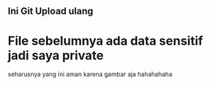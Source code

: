 ## Ini Git Upload ulang
# File sebelumnya ada data sensitif jadi saya private
<p> seharusnya yang ini aman karena gambar aja hahahahaha </p>
